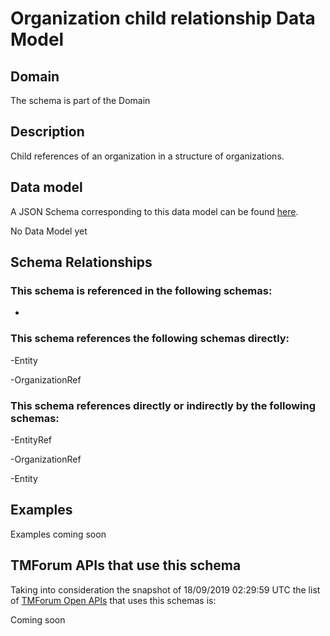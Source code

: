 # Organization child relationship Data Model

## Domain

The  schema is part of the  Domain

## Description

Child references of an organization in a structure of organizations.

## Data model

A JSON Schema corresponding to this data model can be found
[here](https://github.com/tmforum-rand/schemas/blob/master/EngagedParty/OrganizationChildRelationship.schema.json).

No Data Model yet

## Schema Relationships

### This schema is referenced in the following schemas:

-

### This schema references the following schemas directly:

-Entity

-OrganizationRef

### This schema references directly or indirectly by the following schemas:

-EntityRef

-OrganizationRef

-Entity



## Examples

Examples coming soon

## TMForum APIs that use this schema

Taking into consideration the snapshot of 18/09/2019 02:29:59 UTC the list of [TMForum Open APIs](https://www.tmforum.org/open-apis/) that uses this schemas is:

Coming soon